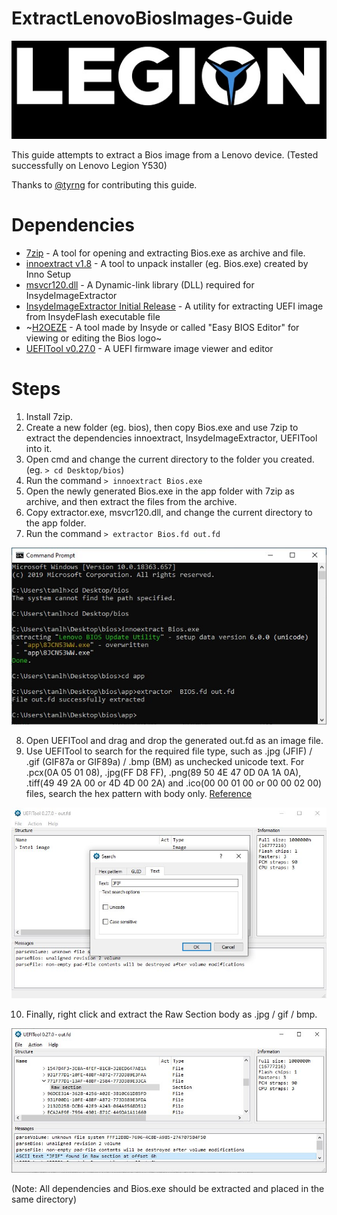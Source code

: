 # ExtractLenovoBiosImages-Guide

![ScreenShot](Bios.jpeg)

This guide attempts to extract a Bios image from a Lenovo device. (Tested successfully on Lenovo Legion Y530)

Thanks to [@tyrng](https://github.com/tyrng) for contributing this guide.

# Dependencies

- [7zip](https://www.7-zip.org/) - A tool for opening and extracting Bios.exe as archive and file.
- [innoextract v1.8](https://github.com/dscharrer/innoextract/releases) - A tool to unpack installer (eg. Bios.exe) created by Inno Setup
- [msvcr120.dll](https://www.dll-files.com/msvcr120.dll.html) - A Dynamic-link library (DLL) required for InsydeImageExtractor
- [InsydeImageExtractor Initial Release](https://github.com/LongSoft/InsydeImageExtractor/releases) - A utility for extracting UEFI image from InsydeFlash executable file
- ~[H2OEZE](https://www.win-raid.com/t4639f16-TOOL-H-EZE-Insyde-quot-Easy-BIOS-Editor-quot.html) - A tool made by Insyde or called "Easy BIOS Editor" for viewing or editing the Bios logo~
- [UEFITool v0.27.0](https://github.com/LongSoft/UEFITool/releases) - A UEFI firmware image viewer and editor

# Steps

1. Install 7zip.
2. Create a new folder (eg. bios), then copy Bios.exe and use 7zip to extract the dependencies innoextract, InsydeImageExtractor, UEFITool into it.
3. Open cmd and change the current directory to the folder you created. (eg. `> cd Desktop/bios`)
4. Run the command `> innoextract Bios.exe`
5. Open the newly generated Bios.exe in the app folder with 7zip as archive, and then extract the files from the archive.
6. Copy extractor.exe, msvcr120.dll, and change the current directory to the app folder.
7. Run the command `> extractor Bios.fd out.fd`

![ScreenShot](Steps_3-7.jpeg)

8. Open UEFITool and drag and drop the generated out.fd as an image file.
9. Use UEFITool to search for the required file type, such as .jpg (JFIF) / .gif (GIF87a or GIF89a) / .bmp (BM) as unchecked unicode text. For .pcx(0A 05 01 08), .jpg(FF D8 FF), .png(89 50 4E 47 0D 0A 1A 0A), .tiff(49 49 2A 00 or 4D 4D 00 2A) and .ico(00 00 01 00 or 00 00 02 00) files, search the hex pattern with body only. [Reference](https://oroboro.com/image-format-magic-bytes/)

![ScreenShot](Steps_8-9.jpeg)

10. Finally, right click and extract the Raw Section body as <filename> .jpg / gif / bmp.
  
![ScreenShot](Steps_10.jpeg)

(Note: All dependencies and Bios.exe should be extracted and placed in the same directory)

